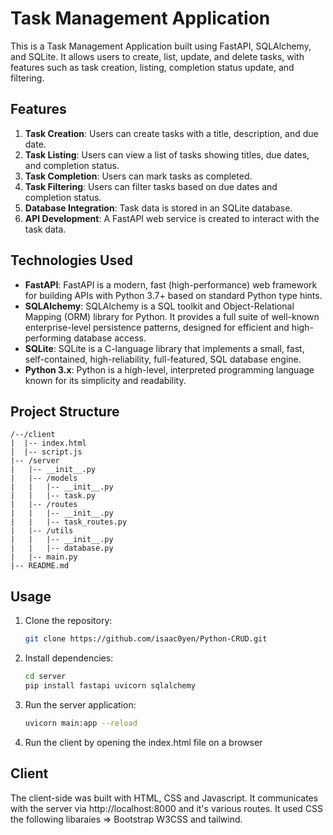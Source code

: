 # Task Management Application

This is a Task Management Application built using FastAPI, SQLAlchemy, and SQLite. It allows users to create, list, update, and delete tasks, with features such as task creation, listing, completion status update, and filtering.

## Features

1. **Task Creation**: Users can create tasks with a title, description, and due date.
2. **Task Listing**: Users can view a list of tasks showing titles, due dates, and completion status.
3. **Task Completion**: Users can mark tasks as completed.
4. **Task Filtering**: Users can filter tasks based on due dates and completion status.
5. **Database Integration**: Task data is stored in an SQLite database.
6. **API Development**: A FastAPI web service is created to interact with the task data.

## Technologies Used

- **FastAPI**: FastAPI is a modern, fast (high-performance) web framework for building APIs with Python 3.7+ based on standard Python type hints.
- **SQLAlchemy**: SQLAlchemy is a SQL toolkit and Object-Relational Mapping (ORM) library for Python. It provides a full suite of well-known enterprise-level persistence patterns, designed for efficient and high-performing database access.
- **SQLite**: SQLite is a C-language library that implements a small, fast, self-contained, high-reliability, full-featured, SQL database engine.
- **Python 3.x**: Python is a high-level, interpreted programming language known for its simplicity and readability.

## Project Structure

```
/--/client
|  |-- index.html
|  |-- script.js
|-- /server
|   |-- __init__.py
|   |-- /models
|   |   |-- __init__.py
|   |   |-- task.py
|   |-- /routes
|   |   |-- __init__.py
|   |   |-- task_routes.py
|   |-- /utils
|   |   |-- __init__.py
|   |   |-- database.py
|   |-- main.py
|-- README.md
```

## Usage

1. Clone the repository:
   ```bash
   git clone https://github.com/isaac0yen/Python-CRUD.git
   ```

2. Install dependencies:
   ```bash
   cd server
   pip install fastapi uvicorn sqlalchemy
   ```

3. Run the server application:
   ```bash
   uvicorn main:app --reload
   ```
4. Run the client by opening the index.html file on a browser



## Client
The client-side was built with HTML, CSS and Javascript.
It communicates with the server via http://localhost:8000 and it's various routes.
It used CSS the following libaraies => Bootstrap W3CSS and tailwind.
